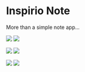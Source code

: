 # Inspirio Note


More than a simple note app...

![](./assets/read_img/img1.png)
![](./assets/read_img/img2.png)

![](./assets/read_img/img3.png)
![](./assets/read_img/img4.png)

![](./assets/read_img/img5.png)
![](./assets/read_img/img6.png)
